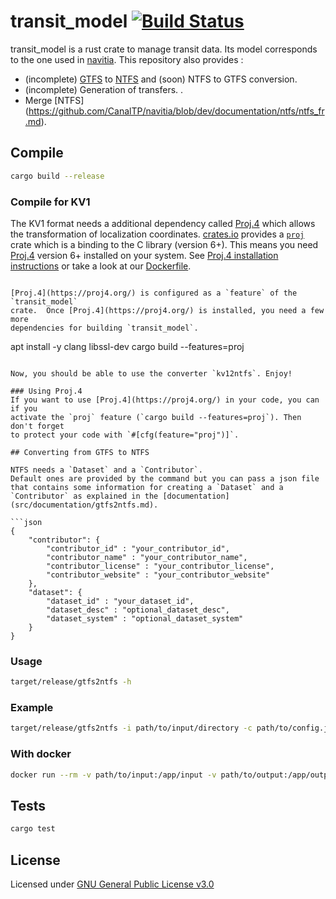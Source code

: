 # transit_model [![Build Status](https://travis-ci.org/CanalTP/transit_model.svg?branch=master)](https://travis-ci.org/CanalTP/transit_model)

transit_model is a rust crate to manage transit data. Its model corresponds to the one used in [navitia](https://github.com/CanalTP/navitia). This repository also provides :
- (incomplete) [GTFS](http://gtfs.org/) to [NTFS](https://github.com/CanalTP/navitia/blob/dev/documentation/ntfs/ntfs_fr.md) and (soon) NTFS to GTFS conversion.
- (incomplete) Generation of transfers.
.
- Merge [NTFS] (https://github.com/CanalTP/navitia/blob/dev/documentation/ntfs/ntfs_fr.md).

## Compile

```bash
cargo build --release
```

### Compile for KV1
The KV1 format needs a additional dependency called [Proj.4](https://proj4.org/)
which allows the transformation of localization coordinates.
[crates.io](https://crates.io/) provides a
[`proj`](https://crates.io/crates/proj) crate which is a binding to the C
library (version 6+). This means you need [Proj.4](https://proj4.org/) version
6+ installed on your system.  See [Proj.4 installation
instructions](https://github.com/OSGeo/proj.4#installation) or take a look at
our [Dockerfile](https://github.com/CanalTP/transit_model/blob/kv1/Dockerfile).
```

[Proj.4](https://proj4.org/) is configured as a `feature` of the `transit_model`
crate.  Once [Proj.4](https://proj4.org/) is installed, you need a few more
dependencies for building `transit_model`.
```
apt install -y clang libssl-dev
cargo build --features=proj
```

Now, you should be able to use the converter `kv12ntfs`. Enjoy!

### Using Proj.4
If you want to use [Proj.4](https://proj4.org/) in your code, you can if you
activate the `proj` feature (`cargo build --features=proj`). Then don't forget
to protect your code with `#[cfg(feature="proj")]`.

## Converting from GTFS to NTFS

NTFS needs a `Dataset` and a `Contributor`.
Default ones are provided by the command but you can pass a json file that contains some information for creating a `Dataset` and a `Contributor` as explained in the [documentation](src/documentation/gtfs2ntfs.md).

```json
{
    "contributor": {
        "contributor_id" : "your_contributor_id",
        "contributor_name" : "your_contributor_name",
        "contributor_license" : "your_contributor_license",
        "contributor_website" : "your_contributor_website"
    },
    "dataset": {
        "dataset_id" : "your_dataset_id",
        "dataset_desc" : "optional_dataset_desc",
        "dataset_system" : "optional_dataset_system"
    }
}
```

### Usage

```bash
target/release/gtfs2ntfs -h
```

### Example

```bash
target/release/gtfs2ntfs -i path/to/input/directory -c path/to/config.json -p PREFIX -o path/to/output/directory
```

### With docker

```bash
docker run --rm -v path/to/input:/app/input -v path/to/output:/app/output navitia/transit_model gtfs2ntfs -i /app/input -o /app/output -c /app/input/config.json -p PREFIX
```

## Tests

```bash
cargo test
```

## License

Licensed under [GNU General Public License v3.0](LICENSE)
